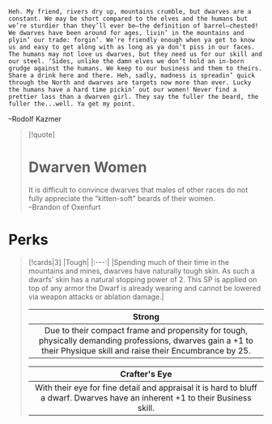 ```ad-quote
Heh. My friend, rivers dry up, mountains crumble, but dwarves are a constant. We may be short compared to the elves and the humans but we’re sturdier than they’ll ever be—the definition of barrel—chested! We dwarves have been around for ages, livin’ in the mountains and plyin’ our trade: forgin’. We’re friendly enough when ya get to know us and easy to get along with as long as ya don’t piss in our faces. The humans may not love us dwarves, but they need us for our skill and our steel. ‘Sides, unlike the damn elves we don’t hold an in-born grudge against the humans. We keep to our business and them to theirs. Share a drink here and there. Heh, sadly, madness is spreadin’ quick through the North and dwarves are targets now more than ever. Lucky the humans have a hard time pickin’ out our women! Never find a prettier lass than a dwarven girl. They say the fuller the beard, the fuller the...well. Ya get my point.
```
–Rodolf Kazmer

>[!quote]
># Dwarven Women
>It is difficult to convince dwarves  that males of other races do not  fully appreciate the “kitten-soft”  beards of their women.  
–Brandon of Oxenfurt


# Perks

>[!cards|3]
>|Tough|
>|:---:|
>|Spending much of their time in the mountains and mines, dwarves have naturally tough skin. As such a dwarfs’ skin has a natural stopping power of 2. This SP is applied on top of any armor the Dwarf is already wearing and cannot be lowered via weapon attacks or ablation damage.|                                  
>
>|Strong|
>|:---:|
>|Due to their compact frame and propensity  for tough, physically demanding professions,  dwarves gain a +1 to their Physique skill and  raise their Encumbrance by 25.|
>
>|Crafter's Eye|
>|:---:|
>|With their eye for fine detail and appraisal it is hard to bluff a dwarf. Dwarves have an inherent +1 to their Business skill.|